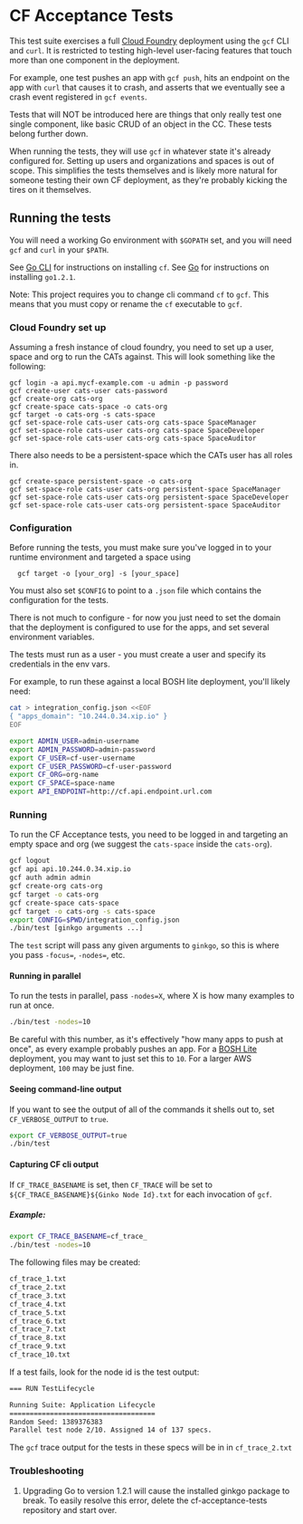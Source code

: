 # CF Acceptance Tests

This test suite exercises a full [Cloud Foundry][cf-release] deployment using
the `gcf` CLI and `curl`. It is restricted to testing high-level user-facing
features that touch more than one component in the deployment.

For example, one test pushes an app with `gcf push`, hits an endpoint on the
app with `curl` that causes it to crash, and asserts that we eventually see a
crash event registered in `gcf events`.

Tests that will NOT be introduced here are things that only really test one
single component, like basic CRUD of an object in the CC. These tests belong
further down.

When running the tests, they will use `gcf` in whatever state it's already
configured for. Setting up users and organizations and spaces is out of scope.
This simplifies the tests themselves and is likely more natural for someone
testing their own CF deployment, as they're probably kicking the tires on it
themselves.

## Running the tests

You will need a working Go environment with `$GOPATH` set, and you will need
`gcf` and `curl` in your `$PATH`.

See [Go CLI][cli] for instructions on installing `cf`. See [Go][go] for
instructions on installing `go1.2.1`.

Note: This project requires you to change cli command `cf` to `gcf`. This means
that you must copy or rename the `cf` executable to `gcf`.

### Cloud Foundry set up
Assuming a fresh instance of cloud foundry, you need to set up a user, space and org
to run the CATs against. This will look something like the following:
```
gcf login -a api.mycf-example.com -u admin -p password
gcf create-user cats-user cats-password
gcf create-org cats-org
gcf create-space cats-space -o cats-org
gcf target -o cats-org -s cats-space
gcf set-space-role cats-user cats-org cats-space SpaceManager
gcf set-space-role cats-user cats-org cats-space SpaceDeveloper
gcf set-space-role cats-user cats-org cats-space SpaceAuditor
```

There also needs to be a persistent-space which the CATs user has all roles in.

```
gcf create-space persistent-space -o cats-org
gcf set-space-role cats-user cats-org persistent-space SpaceManager
gcf set-space-role cats-user cats-org persistent-space SpaceDeveloper
gcf set-space-role cats-user cats-org persistent-space SpaceAuditor
```

### Configuration

Before running the tests, you must make sure you've logged in to your
runtime environment and targeted a space using
```
  gcf target -o [your_org] -s [your_space]
```

You must also set `$CONFIG` to point to a `.json` file which contains the 
configuration for the tests.

There is not much to configure - for now you just need to set the domain that
the deployment is configured to use for the apps, and set several environment variables.

The tests must run as a user - you must create a user and specify its credentials in the env vars.

For example, to run these against a local BOSH lite deployment, you'll likely
need:

```sh
cat > integration_config.json <<EOF
{ "apps_domain": "10.244.0.34.xip.io" }
EOF

export ADMIN_USER=admin-username
export ADMIN_PASSWORD=admin-password
export CF_USER=cf-user-username
export CF_USER_PASSWORD=cf-user-password
export CF_ORG=org-name
export CF_SPACE=space-name
export API_ENDPOINT=http://cf.api.endpoint.url.com
```

### Running

To run the CF Acceptance tests, you need to be logged in and targeting an empty space and org (we suggest the `cats-space` inside the `cats-org`).

```sh
gcf logout
gcf api api.10.244.0.34.xip.io
gcf auth admin admin
gcf create-org cats-org
gcf target -o cats-org
gcf create-space cats-space
gcf target -o cats-org -s cats-space
export CONFIG=$PWD/integration_config.json
./bin/test [ginkgo arguments ...]
```

The `test` script will pass any given arguments to `ginkgo`, so this is where
you pass `-focus=`, `-nodes=`, etc.

#### Running in parallel

To run the tests in parallel, pass `-nodes=X`, where X is how many examples to
run at once.

```sh
./bin/test -nodes=10
```

Be careful with this number, as it's effectively "how many apps to push at
once", as every example probably pushes an app. For a [BOSH Lite][bosh-lite]
deployment, you may want to just set this to `10`. For a larger AWS deployment,
`100` may be just fine.

#### Seeing command-line output

If you want to see the output of all of the commands it shells out to, set
`CF_VERBOSE_OUTPUT` to `true`.

```sh
export CF_VERBOSE_OUTPUT=true
./bin/test
```

#### Capturing CF cli output

If `CF_TRACE_BASENAME` is set, then `CF_TRACE` will be set to `${CF_TRACE_BASENAME}${Ginko Node Id}.txt`
for each invocation of `gcf`.

##### Example:

```sh
export CF_TRACE_BASENAME=cf_trace_
./bin/test -nodes=10
```
The following files may be created:

```sh
cf_trace_1.txt
cf_trace_2.txt
cf_trace_3.txt
cf_trace_4.txt
cf_trace_5.txt
cf_trace_6.txt
cf_trace_7.txt
cf_trace_8.txt
cf_trace_9.txt
cf_trace_10.txt
```
If a test fails, look for the node id is the test output:

```sh
=== RUN TestLifecycle

Running Suite: Application Lifecycle
====================================
Random Seed: 1389376383
Parallel test node 2/10. Assigned 14 of 137 specs.
```

The `gcf` trace output for the tests in these specs will be in in `cf_trace_2.txt`

[cf-release]: https://github.com/cloudfoundry/cf-release
[ginkgo]: https://github.com/onsi/ginkgo
[bosh-lite]: https://github.com/cloudfoundry/bosh-lite
[cli]: https://github.com/cloudfoundry/cli
[go]: http://golang.org

### Troubleshooting

1. Upgrading Go to version 1.2.1 will cause the installed ginkgo package to break.
To easily resolve this error, delete the cf-acceptance-tests repository and start over.
